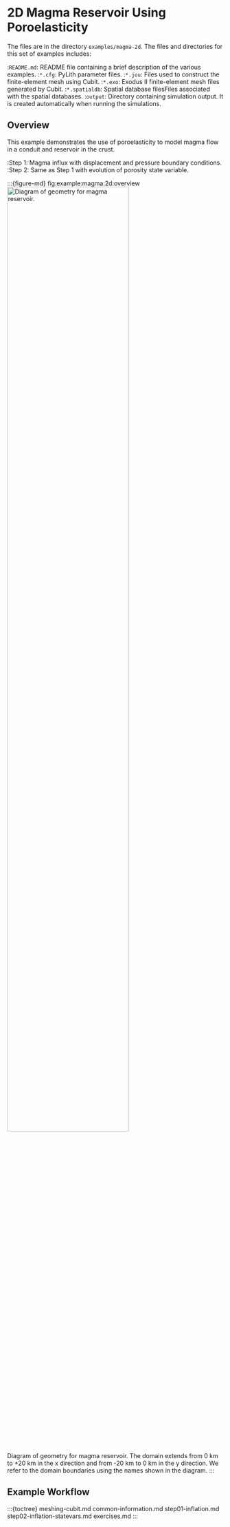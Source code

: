 # 2D Magma Reservoir Using Poroelasticity

The files are in the directory `examples/magma-2d`.
The files and directories for this set of examples includes:

:`README.md`: README file containing a brief description of the various examples.
:`*.cfg`: PyLith parameter files.
:`*.jou`: Files used to construct the finite-element mesh using Cubit.
:`*.exo`: Exodus II finite-element mesh files generated by Cubit.
:`*.spatialdb`: Spatial database filesFiles associated with the spatial databases.
:`output`: Directory containing simulation output. It is created automatically when running the simulations.

## Overview

This example demonstrates the use of poroelasticity to model magma flow in a conduit and reservoir in the crust.

:Step 1: Magma influx with displacement and pressure boundary conditions.
:Step 2: Same as Step 1 with evolution of porosity state variable.

:::{figure-md} fig:example:magma:2d:overview
<img src="figs/geometry.*" alt="Diagram of geometry for magma reservoir." width="75%"/>

Diagram of geometry for magma reservoir.
The domain extends from 0 km to +20 km in the x direction and from -20 km to 0 km in the y direction.
We refer to the domain boundaries using the names shown in the diagram.
:::

## Example Workflow

:::{toctree}
meshing-cubit.md
common-information.md
step01-inflation.md
step02-inflation-statevars.md
exercises.md
:::
